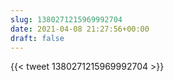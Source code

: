 ```yaml
---
slug: 1380271215969992704
date: 2021-04-08 21:27:56+00:00
draft: false
---
```


{{< tweet 1380271215969992704 >}}
